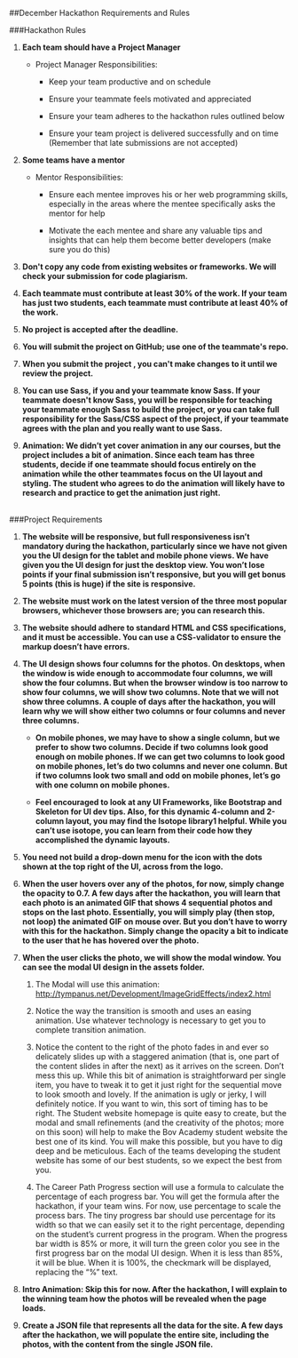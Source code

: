 ##December Hackathon Requirements and Rules

###Hackathon Rules

1. **Each team should have a Project Manager**
    * Project Manager Responsibilities:

        - Keep your team productive and on schedule

        - Ensure your teammate feels motivated and appreciated

        - Ensure your team adheres to the hackathon rules outlined below

        - Ensure your team project is delivered successfully and on time (Remember that late submissions are not accepted)

2. **Some teams have a mentor**
    * Mentor Responsibilities:

        - Ensure each mentee improves his or her web programming skills, especially in the areas where the mentee specifically asks the mentor for help

        - Motivate the each mentee and share any valuable tips and insights that can help them become better developers (make sure you do this)


3. **Don't copy any code from existing websites or frameworks. We will check your submission for code plagiarism.**

4. **Each teammate must contribute at least 30% of the work. If your team has just two students, each teammate must contribute at least 40% of the work.**

5. **No project is accepted after the deadline.**

6. **You will submit the project on GitHub; use one of the teammate's repo.**

7. **When you submit the project , you can't make changes to it until we review the project.**

8. **You can use Sass, if you and your teammate know Sass. If your teammate doesn't know Sass, you will be responsible for teaching your teammate enough Sass to build the project, or you can take full responsibility for the Sass/CSS aspect of the project, if your teammate agrees with the plan and you really want to use Sass.**

9. **Animation: We didn’t yet cover animation in any our courses, but the project includes a bit of animation. Since each team has three students, decide if one teammate should focus entirely on the animation while the other teammates focus on the UI layout and styling. The student who agrees to do the animation will likely have to research and practice to get the animation just right.**
<br />
###Project Requirements

1. **The website will be responsive, but full responsiveness isn’t mandatory during the hackathon, particularly since we have not given you the UI design for the tablet and mobile phone views. We have given you the UI design for just the desktop view. You won’t lose points if your final submission isn’t responsive, but you will get bonus 5 points (this is huge) if the site is responsive.**

2. **The website must work on the latest version of the three most popular browsers, whichever those browsers are; you can research this.**

3. **The website should adhere to standard HTML and CSS specifications, and it must be accessible. You can use a CSS-validator to ensure the markup doesn’t have errors.**

4. **The UI design shows four columns for the photos. On desktops, when the window is wide enough to accommodate four columns, we will show the four columns. But when the browser window is too narrow to show four columns, we will show two columns. Note that we will not show three columns. A couple of days after the hackathon, you will learn why we will show either two columns or four columns and never three columns.**

    * **On mobile phones, we may have to show a single column, but we prefer to show two columns. Decide if two columns look good enough on mobile phones. If we can get two columns to look good on mobile phones, let’s do two columns and never one column. But if two columns look two small and odd on mobile phones, let’s go with one column on mobile phones.**

    *   **Feel encouraged to look at any UI Frameworks, like Bootstrap and Skeleton for UI dev tips. Also, for this dynamic 4-column and 2-column layout, you may find the Isotope library1 helpful. While you can’t use isotope, you can learn from their code how they accomplished the dynamic layouts.**

5. **You need not build a drop-down menu for the icon with the dots shown at the top right of the UI, across from the logo.**

6. **When the user hovers over any of the photos, for now, simply change the opacity to 0.7. A few days after the hackathon, you will learn that each photo is an animated GIF that shows 4 sequential photos and stops on the last photo. Essentially, you will simply play (then stop, not loop) the animated GIF on mouse over. But you don’t have to worry with this for the hackathon. Simply change the opacity a bit to indicate to the user that he has hovered over the photo.**

7. **When the user clicks the photo, we will show the modal window. You can see the modal UI design in the assets folder.**

    1. The Modal will use this animation: http://tympanus.net/Development/ImageGridEffects/index2.html

    2. Notice the way the transition is smooth and uses an easing animation. Use whatever technology is necessary to get you to complete transition animation.

    3. Notice the content to the right of the photo fades in and ever so delicately slides up with a staggered animation (that is, one part of the content slides in after the next) as it arrives on the screen. Don’t mess this up. While this bit of animation is straightforward per single item, you have to tweak it to get it just right for the sequential move to look smooth and lovely. If the animation is ugly or jerky, I will definitely notice. If you want to win, this sort of timing has to be right. The Student website homepage is quite easy to create, but the modal and small refinements (and the creativity of the photos; more on this soon) will help to make the Bov Academy student website the best one of its kind. You will make this possible, but you have to dig deep and be meticulous. Each of the teams developing the student website has some of our best students, so we expect the best from you.

    4. The Career Path Progress section will use a formula to calculate the percentage of each progress bar. You will get the formula after the hackathon, if your team wins. For now, use percentage to scale the process bars. The tiny progress bar should use percentage for its width so that we can easily set it to the right percentage, depending on the student’s current progress in the program. When the progress bar width is 85% or more, it will turn the green color you see in the first progress bar on the modal UI design. When it is less than 85%, it will be blue. When it is 100%, the checkmark will be displayed, replacing the “%” text.

8. **Intro Animation: Skip this for now. After the hackathon, I will explain to the winning team how the photos will be revealed when the page loads.**

9. **Create a JSON file that represents all the data for the site. A few days after the hackathon, we will populate the entire site, including the photos, with the content from the single JSON file.**

